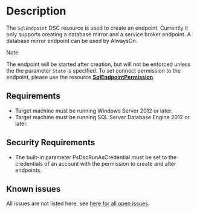 # Description

The `SqlEndpoint` DSC resource is used to create an endpoint. Currently
it only supports creating a database mirror and a service broker endpoint. A database mirror
endpoint can be used by AlwaysOn.

> [!NOTE]
> The endpoint will be started after creation, but will not be enforced
> unless the the parameter `State` is specified.
> To set connect permission to the endpoint, please use
> the resource [**SqlEndpointPermission**](#sqlendpointpermission).

## Requirements

* Target machine must be running Windows Server 2012 or later.
* Target machine must be running SQL Server Database Engine 2012 or later.

## Security Requirements

* The built-in parameter PsDscRunAsCredential must be set to the credentials of
  an account with the permission to create and alter endpoints.

## Known issues

All issues are not listed here, see [here for all open issues](https://github.com/dsccommunity/SqlServerDsc/issues?q=is%3Aissue+is%3Aopen+in%3Atitle+SqlEndpoint).
